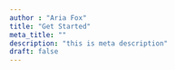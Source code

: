```yaml
---
author : "Aria Fox"
title: "Get Started"
meta_title: ""
description: "this is meta description"
draft: false
---
```


